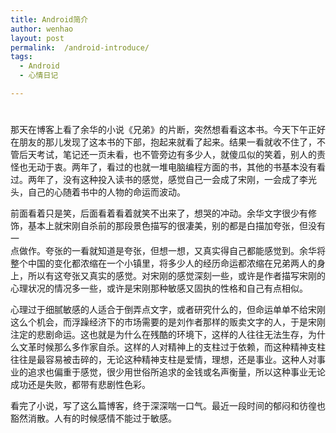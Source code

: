 ---title: Android简介author: wenhaolayout: postpermalink:  /android-introduce/tags:  - Android  - 心情日记---# 那天在博客上看了余华的小说《兄弟》的片断，突然想看看这本书。今天下午正好在朋友的那儿发现了这本书的下部，抱起来就看了起来。结果一看就收不住了，不  管后天考试，笔记还一页未看，也不管旁边有多少人，就傻瓜似的笑着，别人的责怪也无动于衷。两年了，看过的也就一堆电脑编程方面的书，其他的书基本没有看  过。两年了，没有这种投入读书的感觉，感觉自己一会成了宋刚，一会成了李光头，自己的心随着书中的人物的命运而波动。<!--more-->前面看着只是笑，后面看着看着就笑不出来了，想哭的冲动。余华文字很少有修饰，基本上就宋刚自杀前的那段景色描写的很凄美，别的都是白描加夸张，但没有一  点做作。夸张的一看就知道是夸张，但想一想，又真实得自己都能感觉到。余华将整个中国的变化都浓缩在一个小镇里，将多少人的经历命运都浓缩在兄弟两人的身  上，所以有这夸张又真实的感觉。对宋刚的感觉深刻一些，或许是作者描写宋刚的心理状况的情况多一些，或许是宋刚那种敏感又固执的性格和自己有点相似。 心理过于细腻敏感的人适合于倒弄点文字，或者研究什么的，但命运单单不给宋刚这么个机会，而浮躁经济下的市场需要的是刘作者那样的贩卖文字的人，于是宋刚  注定的悲剧命运。这也就是为什么在残酷的环境下，这样的人往往无法生存，为什么文革时候那么多作家自杀。这样的人对精神上的支柱过于依赖，而这种精神支柱  往往是最容易被击碎的，无论这种精神支柱是爱情，理想，还是事业。这种人对事业的追求也偏重于感觉，很少用世俗所追求的金钱或名声衡量，所以这种事业无论  成功还是失败，都带有悲剧性色彩。看完了小说，写了这么篇博客，终于深深喘一口气。最近一段时间的郁闷和彷徨也豁然消散。人有的时候感情不能过于敏感。